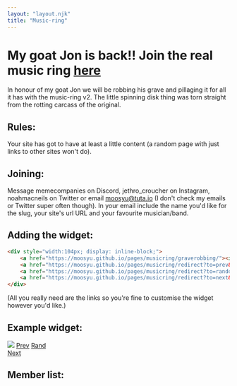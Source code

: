 ```yaml
---
layout: "layout.njk"
title: "Music-ring"
---
```


<div class="background-div">

# My goat Jon is back!! Join the real music ring [here](https://peanits.lol/webrings/musicring/index.php)

In honour of my goat Jon we will be robbing his grave and pillaging it for all it has with the music-ring v2. The little spinning disk thing was torn straight from the rotting carcass of the original.

## Rules:

Your site has got to have at least a little content (a random page with just links to other sites won't do).

## Joining:

  Message memecompanies on Discord, jethro_croucher on Instagram, noahmacneils on Twitter or email moosyu@tuta.io (I don't check my emails or Twitter super often though). In your email include the name you'd like for the slug, your site's url URL and your favourite musician/band.

## Adding the widget:

```html
<div style="width:104px; display: inline-block;">
    <a href="https://moosyu.github.io/pages/musicring/graverobbing/"><img src="/assets/music_disk.gif"></a>
    <a href="https://moosyu.github.io/pages/musicring/redirect?to=prev&name=NAME">Prev</a>
    <a href="https://moosyu.github.io/pages/musicring/redirect?to=random&name=NAME">Rand</a>
    <a href="https://moosyu.github.io/pages/musicring/redirect?to=next&name=NAME">Next</a>
</div>
```

(All you really need are the links so you're fine to customise the widget however you'd like.)

## Example widget:

<div style="width:104px; display: inline-block;">
    <a href="https://moosyu.github.io/pages/musicring/graverobbing/"><img src="/assets/music_disk.gif"></a>
    <a href="https://moosyu.github.io/pages/musicring/redirect?to=prev&name=moosyu">Prev</a>
    <a href="https://moosyu.github.io/pages/musicring/redirect?to=random&name=moosyu">Rand</a>
    <a href="https://moosyu.github.io/pages/musicring/redirect?to=next&name=moosyu">Next</a>
</div>

## Member list:

<div id="members"></div>

<script>
    const DATA_FOR_WEBRING = `/sitesMusicRing.json`;

const list = document.getElementById("members");

function convertHTML(str) {
  var regexTable =  {
    '&': '&amp;',
    '<': '&lt;',
    '>': '&gt;',
    '"': '&quot;',
    '\'': '&apos;'
    };

  let result = str;

  var regexKeys = Object.keys(regexTable);

  for (var i=0; i<regexKeys.length; i++) {

    let regex = new RegExp(regexKeys[i], 'g');
    result = result.replace(regex, regexTable[regexKeys[i]]);
  }

  return result;
}

fetch(DATA_FOR_WEBRING)
  .then((response) => response.json())
  .then((sites) => {
    list.innerHTML = `
    <table class="music-table">
    <thead>
        <tr>
        <th scope="col">Member</th>
        <th scope="col">URL</th>
        <th scope="col">Favourite musician/band</th>
        </tr>
    </thead>
    <tbody>
    </tbody>
    <tfoot>
        <tr>
        <th scope="row" colspan="2">Members</th>
        <td>${sites.length}</td>
        </tr>
    </tfoot>
    </table>
    `;
    for (var i = 0; i < sites.length; i++) {
      let rowHTML = `
        <tr>
          <td>${convertHTML(sites[i].name)}</td>
          <td><a href="${sites[i].url}">${sites[i].url}</a></td>
          <td>${convertHTML(sites[i].musician)}</td>
        </tr>
      `;
      list.querySelector('tbody').innerHTML += rowHTML;
    }
  });
</script>